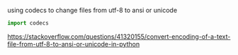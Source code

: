 
using codecs to change files from utf-8 to ansi or unicode

```python
import codecs

```

<https://stackoverflow.com/questions/41320155/convert-encoding-of-a-text-file-from-utf-8-to-ansi-or-unicode-in-python>
